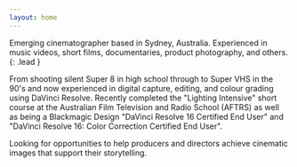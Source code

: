 ```yaml
---
layout: home
---
```


Emerging cinematographer based in Sydney, Australia. Experienced in music videos, short films, documentaries, product photography, and others.
{: .lead }

From shooting silent Super 8 in high school through to Super VHS in the 90's and now experienced in digital capture, editing, and colour grading using DaVinci Resolve. Recently completed the "Lighting Intensive" short course at the Australian Film Television and Radio School (AFTRS) as well as being a Blackmagic Design "DaVinci Resolve 16 Certified End User" and "DaVinci Resolve 16: Color Correction Certified End User".

Looking for opportunities to help producers and directors achieve cinematic images that support their storytelling.
